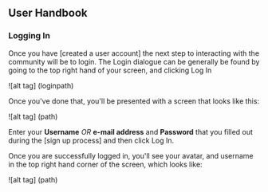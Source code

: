## User Handbook
### Logging In

Once you have [created a user account] the next step to interacting with the community will be to login.
The Login dialogue can be generally be found by going to the top right hand of your screen, and clicking Log In

![alt tag] (loginpath)

Once you've done that, you'll be presented with a screen that looks like this:

![alt tag] (path)

Enter your **Username** _OR_ **e-mail address** and **Password** that you filled out during the [sign up process] and then click Log In. 

Once you are successfully logged in, you'll see your avatar, and username in the top right hand corner of the screen, which looks like:

![alt tag] (path)


